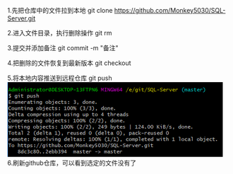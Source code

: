 1.先把仓库中的文件拉到本地
git clone https://github.com/Monkey5030/SQL-Server.git

2.进入文件目录，执行删除操作
git rm <file>


3.提交并添加备注
git commit -m "备注"

4.把删除的文件恢复到最新版本 git checkout

5.将本地内容推送到远程仓库
git push
![image](https://github.com/Monkey5030/LINUX/blob/master/picture/push.png)
6.刷新github仓库，可以看到选定的文件没有了
